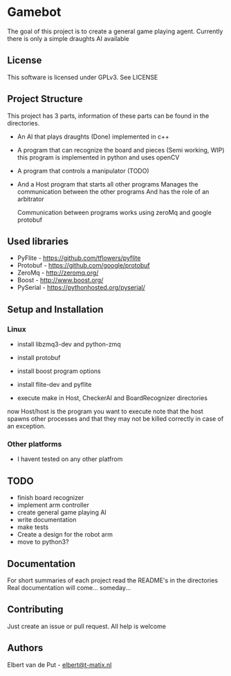 ﻿# Gamebot
The goal of this project is to create a general game playing agent.
Currently there is only a simple draughts AI available

## License
This software is licensed under GPLv3. See LICENSE

## Project Structure
 This project has 3 parts, information of these parts can be found in the directories.
 * An AI that plays draughts (Done)
    implemented in c++
 * A program that can recognize the board and pieces (Semi working, WIP)
    this program is implemented in python and uses openCV
 * A program that controls a manipulator (TODO)

 * And a Host program that starts all other programs
    Manages the communication between the other programs
    And has the role of an arbitrator

    Communication between programs works using zeroMq and google protobuf


## Used libraries
* PyFlite  - https://github.com/tflowers/pyflite
* Protobuf - https://github.com/google/protobuf
* ZeroMq   - http://zeromq.org/
* Boost    - http://www.boost.org/
* PySerial - https://pythonhosted.org/pyserial/


## Setup and Installation
### Linux
* install libzmq3-dev and python-zmq
* install protobuf
* install boost program options
* install flite-dev and pyflite

* execute make in Host, CheckerAI and BoardRecognizer directories

now Host/host is the program you want to execute
note that the host spawns other processes and
that they may not be killed correctly in case of an exception.

### Other platforms
* I havent tested on any other platfrom

## TODO
* finish board recognizer
* implement arm controller
* create general game playing AI
* write documentation
* make tests
* Create a design for the robot arm
* move to python3?

## Documentation
For short summaries of each project read the README's in the directories
Real documentation will come... someday...

## Contributing
Just create an issue or pull request. All help is welcome

## Authors
Elbert van de Put   -   elbert@t-matix.nl
